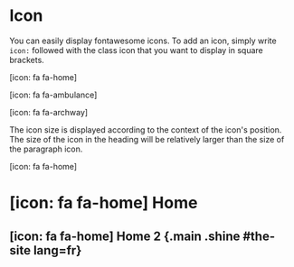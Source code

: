 # Icon

You can easily display fontawesome icons. To add an icon, simply write `icon:` followed with the class icon that you want to display in square brackets.

[icon: fa fa-home]

[icon: fa fa-ambulance]

[icon: fa fa-archway]

The icon size is displayed according to the context of the icon's position. The size of the icon in the heading will be relatively larger than the size of the paragraph icon.

[icon: fa fa-home]

# [icon: fa fa-home] Home

## [icon: fa fa-home] Home 2 {.main .shine #the-site lang=fr}